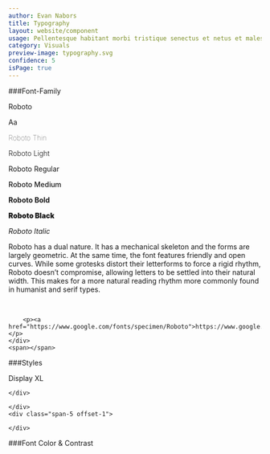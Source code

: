 ```yaml
---
author: Evan Nabors
title: Typography
layout: website/component
usage: Pellentesque habitant morbi tristique senectus et netus et malesuada fames ac turpis egestas. Integer elementum non erat ut ornare. Phasellus non massa tellus. Nam ut massa et nisi auctor aliquet ac sollicitudin risus. Maecenas non consequat ante. Nunc sapien odio, euismod at tortor sed, scelerisque vehicula leo. Pellentesque a molestie arcu.
category: Visuals
preview-image: typography.svg
confidence: 5
isPage: true
---
```


###Font-Family

<div class="rs-row ">
	<div class="span-2">
		<div class="font-tease">
			<p>Roboto</p>	
			<span>Aa</span>	
		</div>
	</div>
	<div class="span-3 offset-1">
		<p style="font-weight: 100;">Roboto Thin</p>
		<p style="font-weight: 300;">Roboto Light</p>
		<p style="font-weight: 400;">Roboto Regular</p>
		<p style="font-weight: 500;">Roboto Medium</p>
		<p style="font-weight: 700;">Roboto Bold</p>
		<p style="font-weight: 900;">Roboto Black</p>
		<p style="font-weight: 400; font-style: italic;">Roboto Italic</p>
	</div>
	<div class="span-6">
		<p>Roboto has a dual nature. It has a mechanical skeleton and the forms are largely geometric. At the same time, the font features friendly and open curves. While some grotesks distort their letterforms to force a rigid rhythm, Roboto doesn’t compromise, allowing letters to be settled into their natural width. This makes for a more natural reading rhythm more commonly found in humanist and serif types.</p>
		<br>

		<p><a href="https://www.google.com/fonts/specimen/Roboto">https://www.google.com/fonts/specimen/Roboto</a></p>
	</div>
	<span></span>
</div>

###Styles

<div class="rs-row">
	<div class="span-3">
		<p>Display XL</p>
	</div>
	<div class="span-5 offset-1">
		
	</div>
</div>
<div class="rs-row">
	<div class="span-3">
		
	</div>
	<div class="span-5 offset-1">
		
	</div>
</div>



###Font Color & Contrast